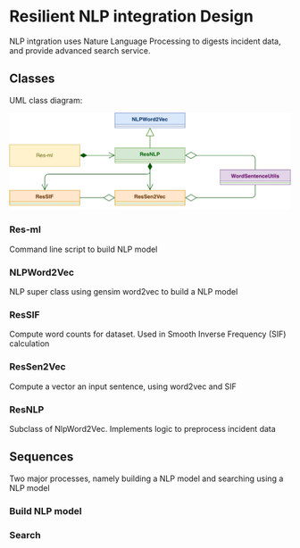 # Resilient NLP integration Design
NLP intgration uses Nature Language Processing to digests incident data, and
provide advanced search service.

## Classes
UML class diagram:

![UML Class](./images/nlp_class.png)

### Res-ml
Command line script to build NLP model

### NLPWord2Vec
NLP super class using gensim word2vec to build a NLP model

### ResSIF
Compute word counts for dataset. Used in Smooth Inverse Frequency (SIF)
calculation

### ResSen2Vec
Compute a vector an input sentence, using word2vec and SIF

### ResNLP
Subclass of NlpWord2Vec. Implements logic to preprocess incident data

## Sequences
Two major processes, namely building a NLP model and searching using a
NLP model
### Build NLP model

### Search
